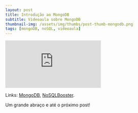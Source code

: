 ```yaml
---
layout: post
title: Introdução ao MongoDB
subtitle: Videoaula sobre MongoDB
thumbnail-img: /assets/img/thumbs/post-thumb-mongodb.png
tags: [mongoDB, noSQL, videoaula]
---
```


<div class="video-container">
    <iframe src="https://www.youtube-nocookie.com/embed/yt1mguYLjEo" title="Videoaula sobre MongoDB" frameborder="0" allow="accelerometer; autoplay; encrypted-media; gyroscope; picture-in-picture" allowfullscreen></iframe>
</div>

Links:
<a href="https://www.mongodb.com/" target="\_blank">MongoDB</a>,
<a href="https://nosqlbooster.com/" target="\_blank">NoSQLBooster</a>.

Um grande abraço e até o próximo post!
